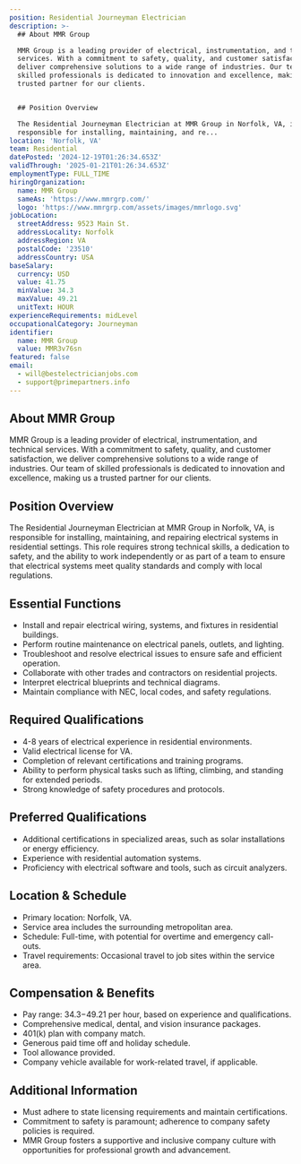 ```yaml
---
position: Residential Journeyman Electrician
description: >-
  ## About MMR Group

  MMR Group is a leading provider of electrical, instrumentation, and technical
  services. With a commitment to safety, quality, and customer satisfaction, we
  deliver comprehensive solutions to a wide range of industries. Our team of
  skilled professionals is dedicated to innovation and excellence, making us a
  trusted partner for our clients.


  ## Position Overview

  The Residential Journeyman Electrician at MMR Group in Norfolk, VA, is
  responsible for installing, maintaining, and re...
location: 'Norfolk, VA'
team: Residential
datePosted: '2024-12-19T01:26:34.653Z'
validThrough: '2025-01-21T01:26:34.653Z'
employmentType: FULL_TIME
hiringOrganization:
  name: MMR Group
  sameAs: 'https://www.mmrgrp.com/'
  logo: 'https://www.mmrgrp.com/assets/images/mmrlogo.svg'
jobLocation:
  streetAddress: 9523 Main St.
  addressLocality: Norfolk
  addressRegion: VA
  postalCode: '23510'
  addressCountry: USA
baseSalary:
  currency: USD
  value: 41.75
  minValue: 34.3
  maxValue: 49.21
  unitText: HOUR
experienceRequirements: midLevel
occupationalCategory: Journeyman
identifier:
  name: MMR Group
  value: MMR3v76sn
featured: false
email:
  - will@bestelectricianjobs.com
  - support@primepartners.info
---
```




## About MMR Group
MMR Group is a leading provider of electrical, instrumentation, and technical services. With a commitment to safety, quality, and customer satisfaction, we deliver comprehensive solutions to a wide range of industries. Our team of skilled professionals is dedicated to innovation and excellence, making us a trusted partner for our clients.

## Position Overview
The Residential Journeyman Electrician at MMR Group in Norfolk, VA, is responsible for installing, maintaining, and repairing electrical systems in residential settings. This role requires strong technical skills, a dedication to safety, and the ability to work independently or as part of a team to ensure that electrical systems meet quality standards and comply with local regulations.

## Essential Functions
- Install and repair electrical wiring, systems, and fixtures in residential buildings.
- Perform routine maintenance on electrical panels, outlets, and lighting.
- Troubleshoot and resolve electrical issues to ensure safe and efficient operation.
- Collaborate with other trades and contractors on residential projects.
- Interpret electrical blueprints and technical diagrams.
- Maintain compliance with NEC, local codes, and safety regulations.

## Required Qualifications
- 4-8 years of electrical experience in residential environments.
- Valid electrical license for VA.
- Completion of relevant certifications and training programs.
- Ability to perform physical tasks such as lifting, climbing, and standing for extended periods.
- Strong knowledge of safety procedures and protocols.

## Preferred Qualifications
- Additional certifications in specialized areas, such as solar installations or energy efficiency.
- Experience with residential automation systems.
- Proficiency with electrical software and tools, such as circuit analyzers.

## Location & Schedule
- Primary location: Norfolk, VA.
- Service area includes the surrounding metropolitan area.
- Schedule: Full-time, with potential for overtime and emergency call-outs.
- Travel requirements: Occasional travel to job sites within the service area.

## Compensation & Benefits
- Pay range: $34.3-$49.21 per hour, based on experience and qualifications.
- Comprehensive medical, dental, and vision insurance packages.
- 401(k) plan with company match.
- Generous paid time off and holiday schedule.
- Tool allowance provided.
- Company vehicle available for work-related travel, if applicable.

## Additional Information
- Must adhere to state licensing requirements and maintain certifications.
- Commitment to safety is paramount; adherence to company safety policies is required.
- MMR Group fosters a supportive and inclusive company culture with opportunities for professional growth and advancement.
